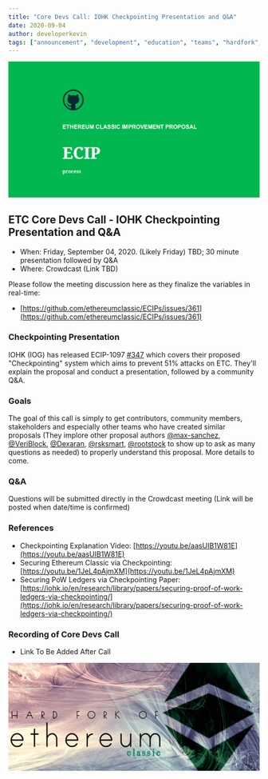 ```yaml
---
title: "Core Devs Call: IOHK Checkpointing Presentation and Q&A"
date: 2020-09-04
author: developerkevin
tags: ["announcement", "development", "education", "teams", "hardfork", "media"]
---
```


![ETC Core Devs Call - IOHK Checkpointing Presentation and Q&A](./ethereum_classic_ecip_wallpaper.png)

## ETC Core Devs Call - IOHK Checkpointing Presentation and Q&A

* When: Friday, September 04, 2020. (Likely Friday) TBD; 30 minute presentation followed by Q&A
* Where: Crowdcast (Link TBD)

Please follow the meeting discussion here as they finalize the variables in real-time:

* [https://github.com/ethereumclassic/ECIPs/issues/361](https://github.com/ethereumclassic/ECIPs/issues/361)

### Checkpointing Presentation

IOHK (IOG) has released ECIP-1097 [#347](https://github.com/ethereumclassic/ECIPs/pull/347) which covers their proposed "Checkpointing" system which aims to prevent 51% attacks on ETC. They'll explain the proposal and conduct a presentation, followed by a community Q&A.

### Goals

The goal of this call is simply to get contributors, community members, stakeholders and especially other teams who have created similar proposals (They implore other proposal authors [@max-sanchez](https://github.com/max-sanchez), [@VeriBlock](https://github.com/VeriBlock), [@Dexaran](https://github.com/Dexaran), [@rsksmart](https://github.com/rsksmart), [@rootstock](https://github.com/rootstock) to show up to ask as many questions as needed) to properly understand this proposal. More details to come.

### Q&A
Questions will be submitted directly in the Crowdcast meeting (Link will be posted when date/time is confirmed)

### References

* Checkpointing Explanation Video: [https://youtu.be/aasUIB1W81E](https://youtu.be/aasUIB1W81E)
* Securing Ethereum Classic via Checkpointing: [https://youtu.be/1JeL4pAjmXM](https://youtu.be/1JeL4pAjmXM)
* Securing PoW Ledgers via Checkpointing Paper: [https://iohk.io/en/research/library/papers/securing-proof-of-work-ledgers-via-checkpointing/](https://iohk.io/en/research/library/papers/securing-proof-of-work-ledgers-via-checkpointing/)

### Recording of Core Devs Call

* Link To Be Added After Call

![ETC Core Devs Call - IOHK Checkpointing Presentation and Q&A](./hardfork_etc.png)
